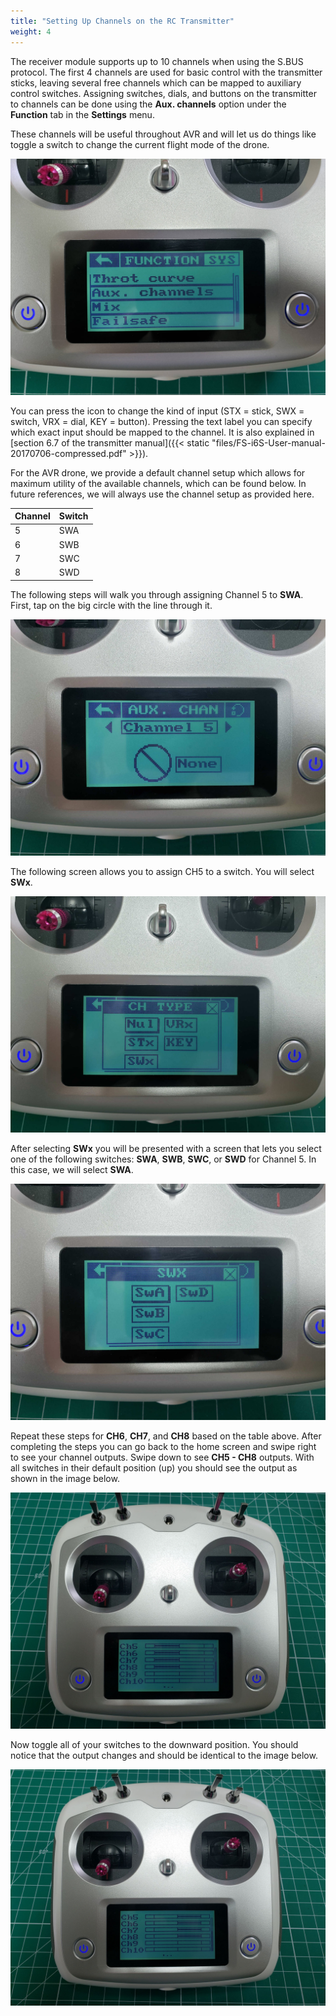 ```yaml
---
title: "Setting Up Channels on the RC Transmitter"
weight: 4
---
```


The receiver module supports up to 10 channels when using the S.BUS protocol.
The first 4 channels are used for basic control with the transmitter sticks,
leaving several free channels which can be mapped to auxiliary control switches.
Assigning switches, dials, and buttons on the transmitter to channels can be done
using the **Aux. channels** option under the **Function** tab in the **Settings** menu.

These channels will be useful throughout AVR and will let us do things like toggle a
switch to change the current flight mode of the drone.

![Auxiliary channels in Function menu](tx_aux_channel.jpg)

You can press the icon to change the kind of input
(STX = stick, SWX = switch, VRX = dial, KEY = button). Pressing the text label
you can specify which exact input should be mapped to the channel.
It is also explained in [section 6.7 of the transmitter manual]({{< static "files/FS-i6S-User-manual-20170706-compressed.pdf" >}}).

For the AVR drone, we provide a default channel setup which allows for maximum
utility of the available channels, which can be found below. In future references,
we will always use the channel setup as provided here.

| Channel | Switch |
| ------- | ------ |
| 5       | SWA    |
| 6       | SWB    |
| 7       | SWC    |
| 8       | SWD    |

The following steps will walk you through assigning Channel 5 to **SWA**.
First, tap on the big circle with the line through it.

![Channel 5 setup](tx_aux_channel1.jpg)

The following screen allows you to assign CH5 to a switch. You will select **SWx**.

![Assigning a channel to a switch](tx_aux_channel2.jpg)

After selecting **SWx** you will be presented with a screen that lets you select one
of the following switches: **SWA**, **SWB**, **SWC**, or **SWD** for Channel 5.
In this case, we will select **SWA**.

![Select SWA for Channel 5](tx_aux_channel3.jpg)

Repeat these steps for **CH6**, **CH7**, and **CH8** based on the table above.
After completing the steps you can go back to the home screen and swipe
right to see your channel outputs. Swipe down to see **CH5 - CH8** outputs.
With all switches in their default position (up) you should see the output
as shown in the image below.

![Default output for CH5-CH8 - all switches up](default_switch_output.jpg)

Now toggle all of your switches to the downward position.
You should notice that the output changes and should be identical to the image below.

![All switches toggled down](switch_positions_down.jpg)
